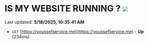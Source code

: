 # IS MY WEBSITE RUNNING ? [![](https://img.shields.io/static/v1?label=Sponsor&message=%E2%9D%A4&logo=GitHub&color=%23fe8e86)](https://github.com/sponsors/Youssef-Lehmam)

Last updated: **5/18/2025, 10:35:41 AM**

- `GET` [https://youssefservice.me](https://youssefservice.me) - **Up** (234ms)
